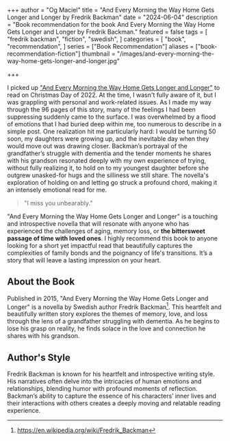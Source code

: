 +++
author = "Og Maciel"
title = "And Every Morning the Way Home Gets Longer and Longer by Fredrik Backman"
date = "2024-06-04"
description = "Book recommendation for the book And Every Morning the Way Home Gets Longer and Longer by Fredrik Backman."
featured = false
tags = [
    "fredrik backman",
    "fiction",
    "swedish",
]
categories = [
    "book",
    "recommendation",
]
series = ["Book Recommendation"]
aliases = ["book-recommendation-fiction"]
thumbnail = "/images/and-every-morning-the-way-home-gets-longer-and-longer.jpg"

+++

I picked up ["And Every Morning the Way Home Gets Longer and Longer"](https://amzn.to/3KOgzMp) to read on Christmas Day of 2022. At the time, I wasn't fully aware of it, but I was grappling with personal and work-related issues. As I made my way through the 96 pages of this story, many of the feelings I had been suppressing suddenly came to the surface. I was overwhelmed by a flood of emotions that I had buried deep within me, too numerous to describe in a simple post. One realization hit me particularly hard: I would be turning 50 soon, my daughters were growing up, and the inevitable day when they would move out was drawing closer. Backman’s portrayal of the grandfather’s struggle with dementia and the tender moments he shares with his grandson resonated deeply with my own experience of trying, without fully realizing it, to hold on to my youngest daughter before she outgrew unasked-for hugs and the silliness we still share. The novella's exploration of holding on and letting go struck a profound chord, making it an intensely emotional read for me.

> "I miss you unbearably."

"And Every Morning the Way Home Gets Longer and Longer" is a touching and introspective novella that will resonate with anyone who has experienced the challenges of aging, memory loss, or **the bittersweet passage of time with loved ones**. I highly recommend this book to anyone looking for a short yet impactful read that beautifully captures the complexities of family bonds and the poignancy of life's transitions. It’s a story that will leave a lasting impression on your heart.
<!--more-->

## About the Book

Published in 2015, "And Every Morning the Way Home Gets Longer and Longer" is a novella by Swedish author Fredrik Backman[^1]. This heartfelt and beautifully written story explores the themes of memory, love, and loss through the lens of a grandfather struggling with dementia. As he begins to lose his grasp on reality, he finds solace in the love and connection he shares with his grandson.

## Author's Style

Fredrik Backman is known for his heartfelt and introspective writing style. His narratives often delve into the intricacies of human emotions and relationships, blending humor with profound moments of reflection. Backman’s ability to capture the essence of his characters’ inner lives and their interactions with others creates a deeply moving and relatable reading experience.

[^1]: https://en.wikipedia.org/wiki/Fredrik_Backman
